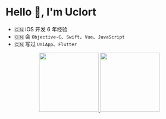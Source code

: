 # Hello 👋, I'm Uclort

- 🇨🇳 iOS 开发 6 年经验
- 🇨🇳 会 `Objective-C`、`Swift`、`Vue`、`JavaScript`
- 🇨🇳 写过 `UniApp`、`Flutter`

<div align="center">
  <a href="https://github.com/AdaoBMF">
  <img height="160em" src="https://github-readme-stats.vercel.app/api?username=uclort&show_icons=true&theme=github_dark&include_all_commits=true&count_private=true"/>
  <img height="160em" src="https://github-readme-stats.vercel.app/api/top-langs/?username=uclort&layout=compact&langs_count=6&theme=github_dark"/>
</div>
